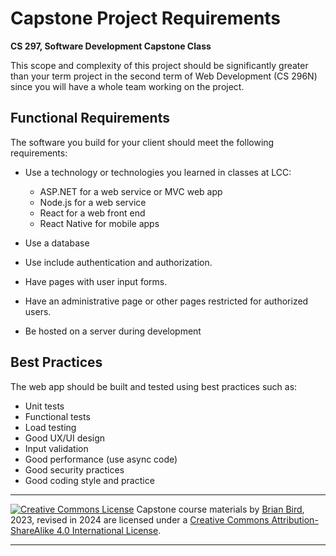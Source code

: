 <h1>Capstone Project Requirements</h1>

**CS 297, Software Development Capstone Class**

This scope and complexity of this project should be significantly greater than your term project in the second term of Web Development (CS 296N) since you will have a whole team working on the project.

## Functional Requirements

The software you build for your client should meet the following requirements:

- Use a technology or technologies you learned in classes at LCC:

  - ASP.NET for a web service or MVC web app
  - Node.js for a web service
  - React for a web front end
  - React Native for mobile apps

- Use a database

- Use include authentication and authorization.

- Have pages with user input forms.

- Have an administrative page or other pages restricted for authorized users.

- Be hosted on a server during development

  

## Best Practices

The web app should be built and tested using best practices such as:

- Unit tests
- Functional tests
- Load testing
- Good UX/UI design
- Input validation
- Good performance (use async code)
- Good security practices
- Good coding style and practice





------

[![Creative Commons License](https://i.creativecommons.org/l/by-sa/4.0/88x31.png)](http://creativecommons.org/licenses/by-sa/4.0/)  Capstone course materials by [Brian Bird](https://profbird.dev), 2023, revised in <time>2024</time> are licensed under a [Creative Commons Attribution-ShareAlike 4.0 International License](http://creativecommons.org/licenses/by-sa/4.0/). 

------